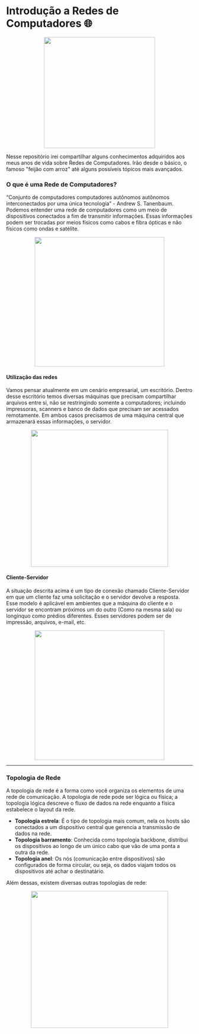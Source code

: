 # Introdução a Redes de Computadores 🌐

<p align="center" width="300px">
  <img width="300px" src="https://cdn-icons-png.flaticon.com/512/3518/3518210.png">
</p>

Nesse repositório irei compartilhar alguns conhecimentos adquiridos aos meus anos de vida sobre Redes de Computadores. Irão desde o básico, o famoso "feijão com arroz" até alguns possíveis tópicos mais avançados.


### O que é uma Rede de Computadores? ###
“Conjunto de computadores computadores autônomos autônomos interconectados por uma única tecnologia” - Andrew S. Tanenbaum.
Podemos entender uma rede de computadores como um meio de dispositivos conectados a fim de transmitir informações. Essas informações podem ser trocadas por meios físicos como cabos e fibra ópticas e não físicos como ondas e satélite. 

<p align="center">
  <img width="350px" src="https://cecead.com/wp-content/uploads/2020/07/Comunica%C3%A7%C3%A3o-de-Dados.png">
</p>

#### Utilização das redes
Vamos pensar atualmente em um cenário empresarial, um escritório. Dentro desse escritório temos diversas máquinas que precisam compartilhar arquivos entre si, não se restringindo somente a computadores; incluindo impressoras, scanners e banco de dados que precisam ser acessados remotamente. Em ambos casos precisamos de uma máquina central que armazenará essas informações, o servidor.

<p align="center">
  <img width="370px" src="https://cdn.papercut.com/web/img/help/manuals/print-deploy/print-server-local-domain.png">
</p>

#### Cliente-Servidor
A situação descrita acima é um tipo de conexão chamado Cliente-Servidor em que um cliente faz uma solicitação e o servidor devolve a resposta. Esse modelo é aplicável em ambientes que a máquina do cliente e o servidor se encontram próximos um do outro (Como na mesma sala) ou longínquo como prédios diferentes.
Esses servidores podem ser de impressão, arquivos, e-mail, etc.

<p align="center">
  <img width="350px" src="https://camo.githubusercontent.com/a61ec8cf009a87cc79280f3a7d881364556ef690f98ea771a57ff0c575aed70a/687474703a2f2f692e696d6775722e636f6d2f4e63564d477a352e706e67">
</p>

_________________________________________________________________________________________________

### Topologia de Rede
A topologia de rede é a forma como você organiza os elementos de uma rede de comunicação. A topologia de rede pode ser lógica ou física; a topologia lógica descreve o fluxo de dados na rede enquanto a física estabelece o layout da rede.

- **Topologia estrela**: É o tipo de topologia mais comum, nela os hosts são conectados a um dispositivo central que gerencia a transmissão de dados na rede.
- **Topologia barramento**: Conhecida como topologia backbone, distribui os dispositivos ao longo de um único cabo que vão de uma ponta a outra da rede.
- **Topologia anel**: Os nós (comunicação entre dispositivos) são configurados de forma circular, ou seja, os dados viajam todos os dispositivos até achar o destinatário.

Além dessas, existem diversas outras topologias de rede:
<p align="center">
  <img width="370px" src="https://anlix.io/wp-content/uploads/2022/02/topologia-exempllo-1024x685.png">
</p>
